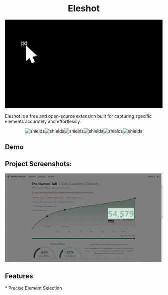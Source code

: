 <h1 align="center" id="title">Eleshot</h1>

<p align="center"><img src="https://raw.githubusercontent.com/Sphiment/Eleshot/refs/heads/main/Assets/Banner.gif" alt="project-image"></p>

<p id="description">Eleshot is a free and open-source extension built for capturing specific elements accurately and effortlessly.</p>

<p align="center"><img src="https://img.shields.io/badge/Arc-222222?style=for-the-badge&amp;logo=Arc&amp;logoColor=FCBFBD" alt="shields"><img src="https://img.shields.io/badge/Brave-FB542B?style=for-the-badge&amp;logo=Brave&amp;logoColor=FFFFFF" alt="shields"><img src="https://img.shields.io/badge/Firefox-FF7139?style=for-the-badge&amp;logo=Firefox&amp;logoColor=FFFFFF" alt="shields"><img src="https://img.shields.io/badge/Google%20Chrome-4285F4?style=for-the-badge&amp;logo=Google+Chrome&amp;logoColor=FFFFFF" alt="shields"><img src="https://img.shields.io/badge/Opera-FF1B2D?style=for-the-badge&amp;logo=Opera&amp;logoColor=FFFFFF" alt="shields"><img src="https://img.shields.io/badge/Opera%20GX-EE2950?style=for-the-badge&amp;logo=Opera+GX&amp;logoColor=FFFFFF" alt="shields"></p>



<h2>Demo</h2>

<h2>Project Screenshots:</h2>
<p align="center"><img src="https://raw.githubusercontent.com/Sphiment/Eleshot/refs/heads/main/Assets/Demo.gif" alt="demo-video"></p>

<h2>Features</h2>
*   Precise Element Selection
